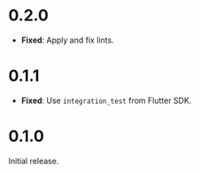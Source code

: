 # 0.2.0

- **Fixed**: Apply and fix lints.

# 0.1.1

- **Fixed**: Use `integration_test` from Flutter SDK.

# 0.1.0

Initial release.
